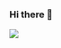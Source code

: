 ### Hi there 👋

<img align=left src="https://github-readme-stats.vercel.app/api?username=LambdaOvO&show_icons=true&include_all_commits=true&theme=tokyonight" >

<!--
**LambdaOvO/LambdaOvO** is a ✨ _special_ ✨ repository because its `README.md` (this file) appears on your GitHub profile.

Here are some ideas to get you started:

- 🔭 I’m currently working on ...
- 🌱 I’m currently learning ...
- 👯 I’m looking to collaborate on ...
- 🤔 I’m looking for help with ...
- 💬 Ask me about ...
- 📫 How to reach me: ...
- 😄 Pronouns: ...
- ⚡ Fun fact: ...
-->
